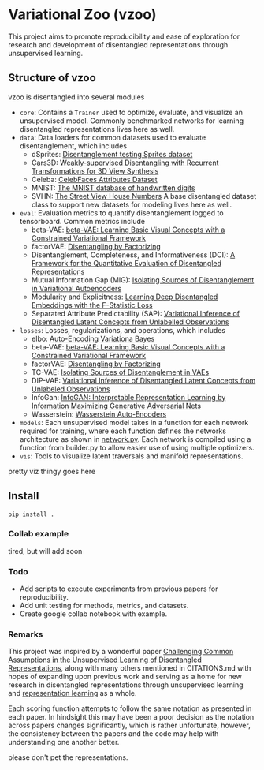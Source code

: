 # Variational Zoo (vzoo)


This project aims to promote reproducibility and ease of exploration for research and development of disentangled representations through unsupervised learning.


## Structure of vzoo
vzoo is disentangled into several modules

- `core`: Contains a `Trainer` used to optimize, evaluate, and visualize an unsupervised model. Commonly benchmarked networks for learning disentangled representations lives here as well.
- `data`: Data loaders for common datasets used to evaluate disentanglement, which includes
  - dSprites: [Disentanglement testing Sprites dataset](https://github.com/deepmind/dsprites-dataset)
  - Cars3D: [Weakly-supervised Disentangling with Recurrent Transformations for 3D View Synthesis](https://arxiv.org/pdf/1601.00706.pdf)
  - Celeba: [CelebFaces Attributes Dataset](http://mmlab.ie.cuhk.edu.hk/projects/CelebA.html)
  - MNIST: [The MNIST database of handwritten digits](http://yann.lecun.com/exdb/mnist/)
  - SVHN: [The Street View House Numbers](http://ufldl.stanford.edu/housenumbers/)
A base disentangled dataset class to support new datasets for modeling lives here as well.
- `eval`: Evaluation metrics to quantify disentanglement logged to tensorboard. Common metrics include
  - beta-VAE: [beta-VAE: Learning Basic Visual Concepts with a Constrained Variational Framework](https://openreview.net/pdf?id=Sy2fzU9gl)
  - factorVAE: [Disentangling by Factorizing](https://arxiv.org/pdf/1802.05983)
  - Disentanglement, Completeness, and Informativeness (DCI): [A Framework for the Quantitative Evaluation of Disentangled Representations](https://openreview.net/pdf?id=By-7dz-AZ)
  - Mutual Information Gap (MIG): [Isolating Sources of Disentanglement in Variational Autoencoders](https://arxiv.org/pdf/1802.04942.pdf)
  - Modularity and Explicitness: [Learning Deep Disentangled Embeddings with the F-Statistic Loss](https://arxiv.org/pdf/1802.05312.pdf)
  - Separated Attribute Predictability (SAP): [Variational Inference of Disentangled Latent Concepts from Unlabelled Observations](https://arxiv.org/pdf/1711.00848.pdf)
- `losses`: Losses, regularizations, and operations, which includes
  - elbo: [Auto-Encoding Variationa Bayes](https://arxiv.org/pdf/1312.6114.pdf)
  - beta-VAE: [beta-VAE: Learning Basic Visual Concepts with a Constrained Variational Framework](https://openreview.net/pdf?id=Sy2fzU9gl)
  - factorVAE: [Disentangling by Factorizing](https://arxiv.org/pdf/1802.05983)
  - TC-VAE: [Isolating Sources of Disentanglement in VAEs](https://arxiv.org/pdf/1802.04942.pdf)
  - DIP-VAE: [Variational Inference of Disentangled Latent Concepts from Unlabeled Observations](https://arxiv.org/pdf/1711.00848.pdf)
  - InfoGan: [InfoGAN: Interpretable Representation Learning by Information Maximizing Generative Adversarial Nets](https://arxiv.org/pdf/1606.03657.pdf)
  - Wasserstein: [Wasserstein Auto-Encoders](https://arxiv.org/pdf/1711.01558.pdf)
- `models`: Each unsupervised model takes in a function for each network required for training, where each function defines the networks architecture as shown in [network.py](https://www.youtube.com/watch?v=G_3sS39GkcQ). Each network is compiled using a function from builder.py to allow easier use of using multiple optimizers.
- `vis`: Tools to visualize latent traversals and manifold representations.

pretty viz thingy goes here

## Install
`pip install .`

### Collab example
tired, but will add soon

### Todo
- Add scripts to execute experiments from previous papers for reproducibility.
- Add unit testing for methods, metrics, and datasets.
- Create google collab notebook with example.

### Remarks

This project was inspired by a wonderful paper [Challenging Common Assumptions in the Unsupervised Learning of
Disentangled Representations](https://arxiv.org/pdf/1811.12359.pdf), along with many others mentioned in CITATIONS.md with hopes of expanding upon previous work and serving as a home for new research in disentangled representations through unsupervised learning and [representation learning](https://arxiv.org/pdf/1206.5538.pdf) as a whole.

Each scoring function attempts to follow the same notation as presented in each paper. In hindsight this may have been a poor decision as the notation across papers changes significantly, which is rather unfortunate, however, the consistency between the papers and the code may help with understanding one another better.

please don't pet the representations.

